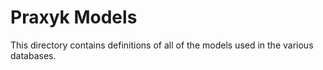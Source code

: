 Praxyk Models
===============

This directory contains definitions of all of the models used in the various
databases.
